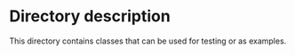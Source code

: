 # Directory description

This directory contains classes that can be used for testing or as examples.
